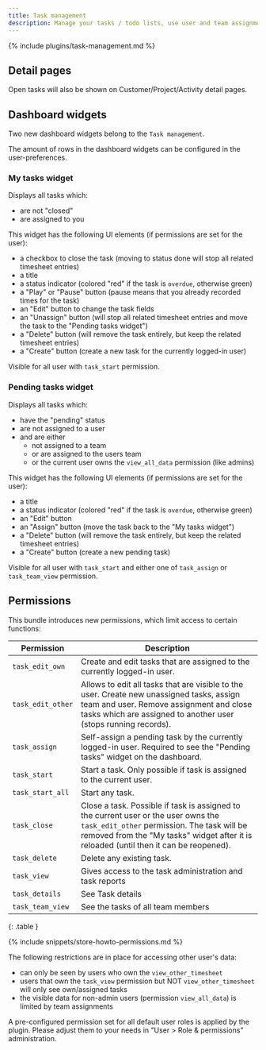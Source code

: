 ```yaml
---
title: Task management
description: Manage your tasks / todo lists, use user and team assignments and track times for them
---
```


{% include plugins/task-management.md %}  

## Detail pages

Open tasks will also be shown on Customer/Project/Activity detail pages.

## Dashboard widgets

Two new dashboard widgets belong to the `Task management`.

The amount of rows in the dashboard widgets can be configured in the user-preferences.

### My tasks widget

Displays all tasks which:
- are not "closed"
- are assigned to you

This widget has the following UI elements (if permissions are set for the user):
- a checkbox to close the task (moving to status done will stop all related timesheet entries)
- a title
- a status indicator (colored "red" if the task is `overdue`, otherwise green)
- a "Play" or "Pause" button (pause means that you already recorded times for the task)
- an "Edit" button to change the task fields
- an "Unassign" button (will stop all related timesheet entries and move the task to the "Pending tasks widget")
- a "Delete" button (will remove the task entirely, but keep the related timesheet entries)
- a "Create" button (create a new task for the currently logged-in user)

Visible for all user with `task_start` permission.

### Pending tasks widget

Displays all tasks which:
- have the "pending" status
- are not assigned to a user
- and are either
    - not assigned to a team
    - or are assigned to the users team
    - or the current user owns the `view_all_data` permission (like admins)

This widget has the following UI elements (if permissions are set for the user):
- a title
- a status indicator (colored "red" if the task is `overdue`, otherwise green)
- an "Edit" button
- an "Assign" button (move the task back to the "My tasks widget")
- a "Delete" button (will remove the task entirely, but keep the related timesheet entries)
- a "Create" button (create a new pending task)

Visible for all user with `task_start` and either one of `task_assign` or `task_team_view` permission.

## Permissions

This bundle introduces new permissions, which limit access to certain functions:

| Permission        | Description                                                                                                                                                                                                                 |
|-------------------|-----------------------------------------------------------------------------------------------------------------------------------------------------------------------------------------------------------------------------|
| `task_edit_own`   | Create and edit tasks that are assigned to the currently logged-in user.                                                                                                                                                    |
| `task_edit_other` | Allows to edit all tasks that are visible to the user. Create new unassigned tasks, assign team and user. Remove assignment and close tasks which are assigned to another user (stops running records).                     |
| `task_assign`     | Self-assign a pending task by the currently logged-in user. Required to see the "Pending tasks" widget on the dashboard.                                                                                                    |
| `task_start`      | Start a task. Only possible if task is assigned to the current user.                                                                                                                                                        | 
| `task_start_all`  | Start any task.                                                                                                                                                                                                             |                                                                                                                                                                                                             
| `task_close`      | Close a task. Possible if task is assigned to the current user or the user owns the `task_edit_other` permission. The task will be removed from the "My tasks" widget after it is reloaded (until then it can be reopened). |
| `task_delete`     | Delete any existing task.                                                                                                                                                                                                   |
| `task_view`       | Gives access to the task administration and task reports                                                                                                                                                                    |
| `task_details`    | See Task details                                                                                                                                                                                                            |
| `task_team_view`  | See the tasks of all team members                                                                                                                                                                                           |
{: .table }

{% include snippets/store-howto-permissions.md %}

The following restrictions are in place for accessing other user's data:
- can only be seen by users who own the `view_other_timesheet`
- users that own the `task_view` permission but NOT `view_other_timesheet` will only see own/assigned tasks
- the visible data for non-admin users (permission `view_all_data`) is limited by team assignments

A pre-configured permission set for all default user roles is applied by the plugin.
Please adjust them to your needs in "User > Role & permissions" administration.
